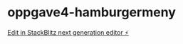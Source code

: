 # oppgave4-hamburgermeny

[Edit in StackBlitz next generation editor ⚡️](https://stackblitz.com/~/github.com/eivind-glodedata/oppgave4-hamburgermeny)